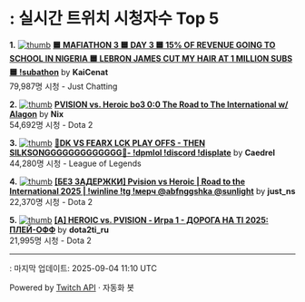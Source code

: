 # : 실시간 트위치 시청자수 Top 5

**1.** [![thumb](https://static-cdn.jtvnw.net/previews-ttv/live_user_kaicenat-320x180.jpg)](https://twitch.tv/KaiCenat)
**[🟦 MAFIATHON 3 🟦 DAY 3 🟦 15% OF REVENUE GOING TO SCHOOL IN NIGERIA 🟦 LEBRON JAMES CUT MY HAIR AT 1 MILLION SUBS 🟦 !subathon](https://twitch.tv/KaiCenat)** by **KaiCenat**<br>79,987명 시청  - Just Chatting

**2.** [![thumb](https://static-cdn.jtvnw.net/previews-ttv/live_user_nix-320x180.jpg)](https://twitch.tv/Nix)
**[PVISION vs. Heroic bo3 0:0 The Road to The International w/ Alagon](https://twitch.tv/Nix)** by **Nix**<br>54,692명 시청  - Dota 2

**3.** [![thumb](https://static-cdn.jtvnw.net/previews-ttv/live_user_caedrel-320x180.jpg)](https://twitch.tv/Caedrel)
**[🔴DK VS FEARX LCK PLAY OFFS - THEN SILKSONGGGGGGGGGGGGG🔴-  !dpmlol !discord !displate](https://twitch.tv/Caedrel)** by **Caedrel**<br>44,280명 시청  - League of Legends

**4.** [![thumb](https://static-cdn.jtvnw.net/previews-ttv/live_user_just_ns-320x180.jpg)](https://twitch.tv/just_ns)
**[[БЕЗ ЗАДЕРЖКИ] Pvision vs Heroic | Road to the International 2025 | !winline !tg !мерч @abfnggshka @sunlight](https://twitch.tv/just_ns)** by **just_ns**<br>22,370명 시청  - Dota 2

**5.** [![thumb](https://static-cdn.jtvnw.net/previews-ttv/live_user_dota2ti_ru-320x180.jpg)](https://twitch.tv/dota2ti_ru)
**[[A] HEROIC vs. PVISION - Игра 1 - ДОРОГА НА TI 2025: ПЛЕЙ-ОФФ](https://twitch.tv/dota2ti_ru)** by **dota2ti_ru**<br>21,995명 시청  - Dota 2


---
: 마지막 업데이트: 2025-09-04 11:10 UTC

Powered by [Twitch API](https://dev.twitch.tv/docs/api/reference) · 자동화 봇